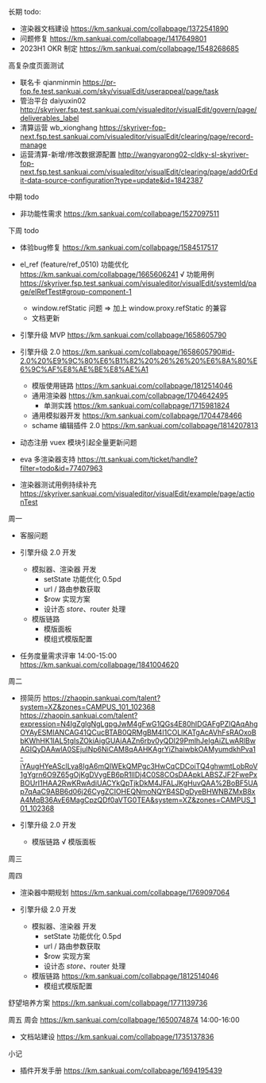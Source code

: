 长期 todo:
  - 渲染器文档建设 https://km.sankuai.com/collabpage/1372541890
  - 问题修复 https://km.sankuai.com/collabpage/1417649801
  - 2023H1 OKR 制定 https://km.sankuai.com/collabpage/1548268685

高复杂度页面测试
  - 联名卡 qianminmin https://pr-fop.fe.test.sankuai.com/sky/visualEdit/userappeal/page/task
  - 管治平台 daiyuxin02 http://skyriver.fsp.test.sankuai.com/visualeditor/visualEdit/govern/page/deliverables_label
  - 清算运营 wb_xionghang https://skyriver-fop-next.fsp.test.sankuai.com/visualeditor/visualEdit/clearing/page/record-manage
  - 运营清算-新增/修改数据源配置 http://wangyarong02-cldky-sl-skyriver-fop-next.fsp.test.sankuai.com/visualeditor/visualEdit/clearing/page/addOrEdit-data-source-configuration?type=update&id=1842387

中期 todo
  - 非功能性需求 https://km.sankuai.com/collabpage/1527097511
  
下周 todo
  - 体验bug修复 https://km.sankuai.com/collabpage/1584517517

  - el_ref (feature/ref_0510) 功能优化 https://km.sankuai.com/collabpage/1665606241
    √ 功能用例 https://skyriver.fsp.test.sankuai.com/visualeditor/visualEdit/systemId/page/elRefTest#group-component-1
    - window.refStatic 问题 => 加上 window.proxy.refStatic 的兼容
    - 文档更新

  - 引擎升级 MVP https://km.sankuai.com/collabpage/1658605790
  - 引擎升级 2.0 https://km.sankuai.com/collabpage/1658605790#id-2.0%20%E9%9C%80%E6%B1%82%20%26%26%20%E6%8A%80%E6%9C%AF%E8%AE%BE%E8%AE%A1
    - 模版使用链路 https://km.sankuai.com/collabpage/1812514046
    - 通用渲染器 https://km.sankuai.com/collabpage/1704642495
      - 单测实践 https://km.sankuai.com/collabpage/1715981824
    - 通用模拟器开发 https://km.sankuai.com/collabpage/1704478466
    - schame 编辑插件 2.0 https://km.sankuai.com/collabpage/1814207813

  - 动态注册 vuex 模块引起全量更新问题

  - eva 多渲染器支持 https://tt.sankuai.com/ticket/handle?filter=todo&id=77407963

  - 渲染器测试用例持续补充 https://skyriver.sankuai.com/visualeditor/visualEdit/example/page/actionTest

周一
  - 客服问题

  - 引擎升级 2.0 开发
    - 模拟器、渲染器 开发
      - setState 功能优化 0.5pd
      - url / 路由参数获取
      - $row 实现方案
      - 设计态 $store、$router 处理
    - 模版链路
      - 模版面板
      - 模组式模版配置
  
  - 任务度量需求评审 14:00-15:00 https://km.sankuai.com/collabpage/1841004620

周二
  - 捞简历 https://zhaopin.sankuai.com/talent?system=XZ&zones=CAMPUS_101_102368
    https://zhaopin.sankuai.com/talent?expression=N4IgZglgNgLgpgJwM4gFwG1QGs4E80hIDGAFgPZlQAqAhgOYAyESMIANCAG41QCucBTAB0QRMgBM4I1COLlKATgAcAVhFsRAOxoBbKWhHK1IAL5tgIsZOkiAigGUAjAAZn6rbv0yQDl29PmlhJeIgAiZLwARlBwAGIQyDAAwlA0SEjuINp6NiCAM8qAAHKAgrYiZhaiwbkOAMyumdkhPva1-iYAugHYeASclLya8IgA6mQIWEkQMPgc3HwCqCDCoiTQ4ghwmtLobRoV1gYgrn6O9Z65gOjKgDVygEB6pR1lIDj4C0S8COsDAApkLABSZJF2FwePxBOUrI1HAA2RwKRwAdiUACYkQpTjkDkM4JFALJKgHuvQAA%2BoBF5UAp7qAaC9ABB6d06j26CygZCIOHEQNmoNQYB4SDgDyeBHWNBZMxB8xA4MqB36AvE6MagCpzQDf0aVTG0TEA&system=XZ&zones=CAMPUS_101_102368
  
  - 引擎升级 2.0 开发
    - 模版链路
      √ 模版面板
  
周三
  
周四
  - 渲染器中期规划 https://km.sankuai.com/collabpage/1769097064

  - 引擎升级 2.0 开发
    - 模拟器、渲染器 开发
      - setState 功能优化 0.5pd
      - url / 路由参数获取
      - $row 实现方案
      - 设计态 $store、$router 处理
    - 模版链路 https://km.sankuai.com/collabpage/1812514046
      - 模组式模版配置 

  舒望培养方案 https://km.sankuai.com/collabpage/1771139736

周五
  周会 https://km.sankuai.com/collabpage/1650074874 14:00-16:00

  - 文档站建设 https://km.sankuai.com/collabpage/1735137836

小记
  - 插件开发手册 https://km.sankuai.com/collabpage/1694195439

